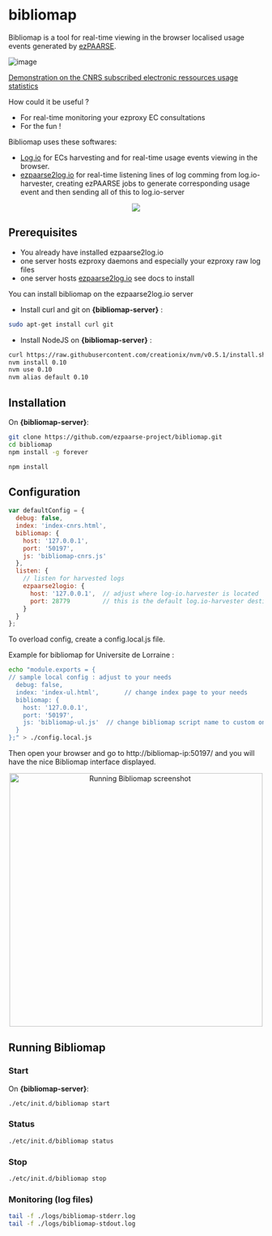 # bibliomap

Bibliomap is a tool for real-time viewing in the browser localised usage events generated by [ezPAARSE](https://github.com/ezpaarse-project/ezpaarse).

![image](https://cloud.githubusercontent.com/assets/328244/19802128/797c1518-9d02-11e6-9264-cf747773ccc4.png)

[Demonstration on the CNRS subscribed electronic ressources usage statistics](http://bibliomap.inist.fr/)


How could it be useful ?
  * For real-time monitoring your ezproxy EC consultations 
  * For the fun !

Bibliomap uses these softwares:
  * [Log.io](http://logio.org/) for ECs harvesting and for real-time usage events viewing in the browser.
  * [ezpaarse2log.io](https://github.com/ezpaarse-project/ezpaarse2log.io) for real-time listening lines of log comming from log.io-harvester, creating ezPAARSE jobs to generate corresponding usage event and then sending all of this to log.io-server

<p align="center">
<img src="https://docs.google.com/drawings/d/1bkxEEBL1kLzH76dkIYFzspYHOVajDjQHCijU3mxJLnM/pub?w=694&h=519" />
</p>

## Prerequisites

  * You already have installed ezpaarse2log.io 
   * one server hosts ezproxy daemons and especially your ezproxy raw log files
   * one server hosts [ezpaarse2log.io](https://github.com/ezpaarse-project/ezpaarse2log.io) see docs to install

 You can install bibliomap on the ezpaarse2log.io server
 
   * Install curl and git on **{bibliomap-server}** :
```bash
sudo apt-get install curl git
```
  * Install NodeJS on **{bibliomap-server}** :
```bash
curl https://raw.githubusercontent.com/creationix/nvm/v0.5.1/install.sh | sh
nvm install 0.10
nvm use 0.10
nvm alias default 0.10
```
## Installation

On **{bibliomap-server}**:
```bash
git clone https://github.com/ezpaarse-project/bibliomap.git
cd bibliomap
npm install -g forever

npm install
```


## Configuration

```javascript
var defaultConfig = {
  debug: false,
  index: 'index-cnrs.html',
  bibliomap: {
  	host: '127.0.0.1',
  	port: '50197',
  	js: 'bibliomap-cnrs.js'
  },
  listen: {
    // listen for harvested logs
    ezpaarse2logio: {
      host: '127.0.0.1',  // adjust where log-io.harvester is located
      port: 28779         // this is the default log.io-harvester destination port
    }
  }
};
```


To overload config, create a config.local.js file.

Example for bibliomap for Universite de Lorraine :
```bash
echo "module.exports = {
// sample local config : adjust to your needs
  debug: false,
  index: 'index-ul.html',       // change index page to your needs
  bibliomap: {
  	host: '127.0.0.1',
  	port: '50197',
  	js: 'bibliomap-ul.js'  // change bibliomap script name to custom one if needed
  }
};" > ./config.local.js
```

Then open your browser and go to http://bibliomap-ip:50197/ and you will have the nice Bibliomap interface displayed.

<p align="center">
<img width="500" src="https://raw.githubusercontent.com/ezpaarse-project/bibliomap/master/public/images/ezPAARSE-SR23-bibliomap-cnrs-02.jpg" alt="Running Bibliomap screenshot" />
</p>

## Running Bibliomap

### Start

On **{bibliomap-server}**:
```bash
./etc/init.d/bibliomap start
```

### Status

```bash
./etc/init.d/bibliomap status
```

### Stop

```bash
./etc/init.d/bibliomap stop
```

### Monitoring (log files)

```bash
tail -f ./logs/bibliomap-stderr.log
tail -f ./logs/bibliomap-stdout.log
```
